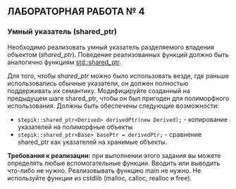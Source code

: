 ## ЛАБОРАТОРНАЯ РАБОТА № 4

### Умный указатель (shared_ptr)


Необходимо реализовать умный указатель разделяемого владения объектом (*shared_ptr*). Поведение реализованных функций должно быть аналогично функциям [std::shared_ptr](http://ru.cppreference.com/w/cpp/memory/shared_ptr).


Для того, чтобы *shared_ptr* можно было использовать везде, где раньше использовались обычные указатели, он должен полностью поддерживать их семантику. Модифицируйте созданный на предыдущем шаге shared_ptr, чтобы он был пригоден для полиморфного использования. Должны быть обеспечены следующие возможности:

* ```stepik::shared_ptr<Derived> derivedPtr(new Derived);``` - копирование указателей на полиморфные объекты
* ```stepik::shared_ptr<Base> basePtr = derivedPtr;``` - сравнение shared_ptr как указателей на хранимые объекты.


**Требования к реализации:** при выполнении этого задания вы можете определять любые вспомогательные функции. Вводить или выводить что-либо не нужно. Реализовывать функцию main не нужно. Не используйте функции из cstdlib (malloc, calloc, realloc и free).
